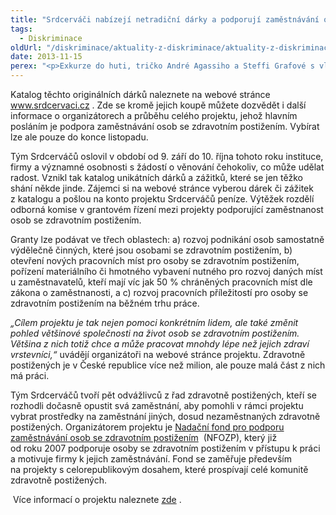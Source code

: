 ```yaml
---
title: "Srdcerváči nabízejí netradiční dárky a podporují zaměstnávání osob s postižením"
tags:
  - Diskriminace
oldUrl: "/diskriminace/aktuality-z-diskriminace/aktuality-z-diskriminace-2013/srdcervaci-nabizeji-netradicni-darky-a-podporuji-zamestnavani-osob-s-postizenim/"
date: 2013-11-15
perex: "<p>Exkurze do huti, tričko André Agassiho a Steffi Grafové s vlastnoručními podpisy, výroba vlastní cedule ve smaltovně, „bedňákem“ na zkoušku u bratří Ebenů, CD Karla Gotta s autogramem, prohlídka technologických prostor Žižkovské věže, či na chvilku popelářem – to jsou některé z dárků či zážitků, které nabízí netradiční neziskový projekt Srdcerváči. </p>"
---
```


<!-- imported from the old website -->

<p class="align-blok">Katalog těchto originálních dárků naleznete na webové stránce <a title="Otevření do nového okna" href="http://www.srdcervaci.cz/" target="_blank">www.srdcervaci.cz</a> . Zde se kromě jejich koupě můžete dozvědět i další informace o organizátorech a průběhu celého projektu, jehož hlavním posláním je podpora zaměstnávání osob se zdravotním postižením. Vybírat lze ale pouze do konce listopadu.</p><p class="align-blok">Tým Srdcerváčů oslovil v období od 9. září do 10. října tohoto roku instituce, firmy a významné osobnosti s žádostí o věnování čehokoliv, co může udělat radost. Vznikl tak katalog unikátních dárků a zážitků, které se jen těžko shání někde jinde. Zájemci si na webové stránce vyberou dárek či zážitek z katalogu a pošlou na konto projektu Srdcerváčů peníze. Výtěžek rozdělí odborná komise v grantovém řízení mezi projekty podporující zaměstnanost osob se zdravotním postižením. </p><p class="align-blok">Granty lze podávat ve třech oblastech: a) rozvoj podnikání osob samostatně výdělečně činných, které jsou osobami se zdravotním postižením, b) otevření nových pracovních míst pro osoby se zdravotním postižením, pořízení materiálního či hmotného vybavení nutného pro rozvoj daných míst u zaměstnavatelů, kteří mají víc jak 50 % chráněných pracovních míst dle zákona o zaměstnanosti, a c) rozvoj pracovních příležitostí pro osoby se zdravotním postižením na běžném trhu práce.</p><p class="align-blok"><em>„Cílem projektu je tak nejen pomoci konkrétním lidem, ale také změnit pohled většinové společnosti na život osob se zdravotním postižením. Většina z nich totiž chce a může pracovat mnohdy lépe než jejich zdraví vrstevníci,“</em> uvádějí organizátoři na webové stránce projektu. Zdravotně postižených je v České republice více než milion, ale pouze malá část z nich má práci. </p><p class="align-blok">Tým Srdcerváčů tvoří pět odvážlivců z řad zdravotně postižených, kteří se rozhodli dočasně opustit svá zaměstnání, aby pomohli v rámci projektu vybrat prostředky na zaměstnání jiných, dosud nezaměstnaných zdravotně postižených. Organizátorem projektu je <a title="Otevření do nového okna" href="http://www.nfozp.cz/" target="_blank">Nadační fond pro podporu zaměstnávání osob se zdravotním postižením</a>  (NFOZP), který již od roku 2007 podporuje osoby se zdravotním postižením v přístupu k práci a motivuje firmy k jejich zaměstnávání. Fond se zaměřuje především na projekty s celorepublikovým dosahem, které prospívají celé komunitě zdravotně postižených.</p><p> Více informací o projektu naleznete <a title="Otevření do nového okna" href="http://www.srdcervaci.cz/" target="_blank">zde</a> .</p>
